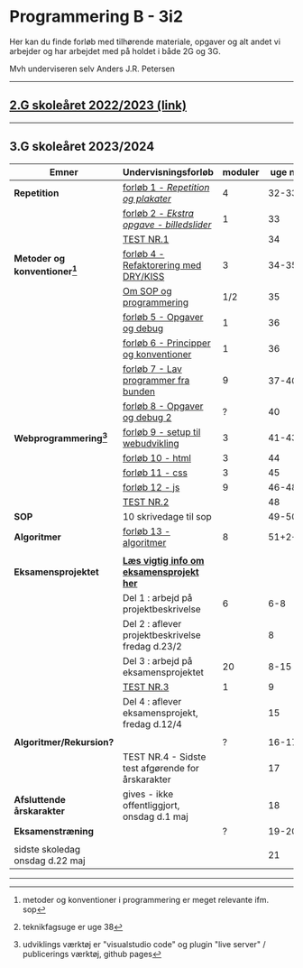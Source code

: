 # Programmering B - 3i2

Her kan du finde forløb med tilhørende materiale, opgaver og alt andet vi arbejder og har arbejdet med på holdet i både 2G og 3G.

Mvh underviseren selv Anders J.R. Petersen

---

## [2.G skoleåret 2022/2023 (link)](forlob_2i2/README_2i2.md)    

---

## 3.G skoleåret 2023/2024

| Emner                           | Undervisningsforløb                                                                                  | moduler | uge nr.         | måned |
| ------------------------------- | ---------------------------------------------------------------------------------------------------- | ------- | --------------- | ----- |
| **Repetition**                  | [forløb 1 - *Repetition og plakater*](forlob1_repetition/forlob1_rep.md)                             | 4       | 32-33           | aug   |
|                                 | [forløb 2 - *Ekstra opgave - billedslider*](forlob2_slider_extra/forlob2_slider_extra.md)            | 1       | 33              |       |
|                                 | [TEST NR.1](test1/test1.md)                                                                          |         | 34              |       |
| **Metoder og konventioner[^1]** | [forløb 4 - Refaktorering med DRY/KISS](forlob4_metode_dry/forlob4.md)                               | 3       | 34-35           |       |
|                                 | [Om SOP og programmering](forlob5_sop/forlob5_sop.md)                                                | 1/2     | 35              |       |
|                                 | [forløb 5 - Opgaver og debug](forlob5_opgaver_og_debuging/forlob5.md)                                | 1       | 36              | sep   |
|                                 | [forløb 6 - Principper og konventioner](forlob6_designprincipper/forlob6.md)                         | 1       | 36              |       |
|                                 | [forløb 7 - Lav programmer fra bunden](forlob7_programmer_fra_bunden/forlob7.md)                     | 9       | 37-40[^2]       | okt   |
|                                 | [forløb 8 - Opgaver og debug 2](forlob8_opgaver_og_debuging2/forlob8.md)                             | ?       | 40              |       |
| **Webprogrammering[^3]**        | [forløb 9 - setup til webudvikling](forlob9_setup/forlob9.html)                                      | 3       | 41-43           |       |
|                                 | [forløb 10 - html](forlob10_html/forlob10.html)                                                      | 3       | 44              | nov   |
|                                 | [forløb 11 - css](forlob11_css/forlob11.html)                                                        | 3       | 45              |       |
|                                 | [forløb 12 - js](forlob12_js/forlob12.md)                                                            | 9       | 46-48           |       |
|                                 | [TEST NR.2](test2/test2.md)                                                                          |         | 48              |       |
| **SOP**                         | 10 skrivedage til sop                                                                                |         | 49-50           |       |
| **Algoritmer**                  | [forløb 13 - algoritmer](forlob13_algoritmer/forlob13.md)						                     | 8       | 51+2+3          | dec/jan |
|                                 |                                                                                                      |         |                 |       |
| **Eksamensprojektet**           | **[Læs vigtig info om eksamensprojekt her](forlob14_eksamensprojektet/forlob14.md)**                 |         |                 |       |
|                                 | Del 1 : arbejd på projektbeskrivelse                                                                 | 6       | 6-8             | feb   |
|                                 | Del 2 : aflever projektbeskrivelse fredag d.23/2                                                     |         | 8               |       |
|                                 | Del 3 : arbejd på eksamensprojektet                                                                  | 20      | 8-15            | mar/apr |
|                                 | [TEST NR.3](/test3/test3.md)                                                                         | 1       | 9               |       |
|                                 | Del 4 : aflever eksamensprojekt, fredag d.12/4                                                       |         | 15              |       |
|                                 |                                                                                                      |         |                 |       |
| **Algoritmer/Rekursion?**       |                                                                                                      | ?       | 16-17           |       |
|                                 | TEST NR.4 - Sidste test afgørende for årskarakter                                                    |         | 17              |       |
| **Afsluttende årskarakter**     | gives - ikke offentliggjort, onsdag d.1 maj                                                          |         | 18              | maj   |
| **Eksamenstræning**             |                                                                                                      | ?       | 19-20           |       |
|                                 |                                                                                                      |         |                 |       |
| sidste skoledag onsdag d.22 maj |                                                                                                      |         | 21              |       |

[^1]: metoder og konventioner i programmering er meget relevante ifm. sop
[^2]: teknikfagsuge er uge 38
[^3]: udviklings værktøj er "visualstudio code" og  plugin "live server" / publicerings værktøj, github pages

---




